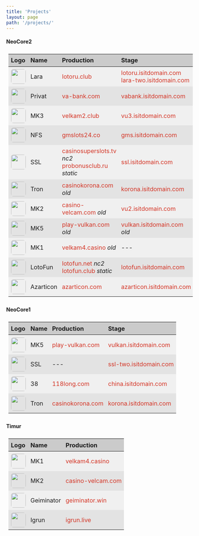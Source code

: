 ```yaml
---
title: 'Projects'
layout: page
path: '/projects/'
---
```


<style>
    table {
        border-collapse: collapse;
        padding: .4rem;
        width: 100%;
    }
    thead tr {
        background-color: rgba(0,0,0,.20);
    }
    tbody tr {
        background-color: rgba(0,0,0,.05);
        height: 52px;
        transition: background-color .2s ease;
    }
    tbody tr:nth-child(2n) {
        background-color: rgba(0,0,0,.10);
    }
    tbody tr:hover {
        background-color: rgba(0,0,0,.15);
    }
    th {
        padding: .4rem;
    }
    td {
        padding: .4rem;
    }
    td img {
        width: 40px;
        border-radius: .4rem;
        display: block;
    }
    td a {
        color: #d43324;
        text-decoration: none;
    }
    td a:hover {
        text-decoration: underline;
    }
</style>

#### NeoCore2

|Logo|Name|Production|Stage|
|:---|:---|:---|:---|
|![](lotoru.png)|Lara|[lotoru.club](http://lotoru.club)|[lotoru.isitdomain.com](http://lotoru.isitdomain.com)<br>[lara-two.isitdomain.com](http://lara-two.isitdomain.com)|
|![](vabank.png)|Privat|[va-bank.com](https://va-bank.com)|[vabank.isitdomain.com](http://vabank.isitdomain.com)|
|![](vu3.png)|MK3|[velkam2.club](https://velkam2.club)|[vu3.isitdomain.com](http://vu3.isitdomain.com)|
|![](gms.png)|NFS|[gmslots24.co](https://gmslots24.co)|[gms.isitdomain.com](http://gms.isitdomain.com)|
|![](ssl.png)|SSL|[casinosuperslots.tv](https://casinosuperslots.tv) _nc2_<br>[probonusclub.ru](http://probonusclub.ru) _static_|[ssl.isitdomain.com](http://ssl.isitdomain.com)|
|![](korona.png)|Tron|[casinokorona.com](http://casinokorona.com) _old_|[korona.isitdomain.com](http://korona.isitdomain.com)|
|![](vu2.png)|MK2|[casino-velcam.com](http://casino-velcam.com) _old_|[vu2.isitdomain.com](http://vu2.isitdomain.com)|
|![](vu5.png)|MK5|[play-vulkan.com](https://play-vulkan.com) _old_|[vulkan.isitdomain.com](http://vulkan.isitdomain.com) _old_|
|![](vu1.png)|MK1|[velkam4.casino](http://velkam4.casino) _old_|---|
|![](lotofun.png)|LotoFun|[lotofun.net](http://lotofun.net) _nc2_<br>[lotofun.club](http://lotofun.club) _static_|[lotofun.isitdomain.com](http://lotofun.isitdomain.com)|
|![](azarticon.png)|Azarticon|[azarticon.com](http://azarticon.com)|[azarticon.isitdomain.com](http://azarticon.isitdomain.com)|

#### NeoCore1

|Logo|Name|Production|Stage|
|:---|:---|:---|:---|
|![](vu5.png)|MK5|[play-vulkan.com](https://play-vulkan.com)|[vulkan.isitdomain.com](http://vulkan.isitdomain.com)|
|![](ssl.png)|SSL|---|[ssl-two.isitdomain.com](http://ssl-two.isitdomain.com)|
|![](longbao.png)|38|[118long.com](http://118long.com)|[china.isitdomain.com](http://china.isitdomain.com)|
|![](korona.png)|Tron|[casinokorona.com](http://casinokorona.com)|[korona.isitdomain.com](http://korona.isitdomain.com)|

#### Timur

|Logo|Name|Production|
|:---|:---|:---|
|![](vu1.png)|MK1|[velkam4.casino](http://velkam4.casino)|
|![](vu2.png)|MK2|[casino-velcam.com](http://casino-velcam.com)|
|![](gaminator.png)|Geiminator|[geiminator.win](http://geiminator.win)|
|![](igrun.png)|Igrun|[igrun.live](http://igrun.live)|
